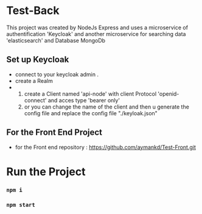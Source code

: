 # Test-Back

This project was created by NodeJs Express and uses a microservice of authentification 'Keycloak'
and another microservice for searching data 'elasticsearch' and Database MongoDb

## Set up Keycloak

- connect to your keycloak admin .
- create a Realm
- 1. create a Client named 'api-node' with client Protocol 'openid-connect' and acces type 'bearer only'
  2. or you can change the name of the client and then u generate the config file and replace the config file "./keyloak.json"

## For the Front End Project

- for the Front end repository : https://github.com/aymankd/Test-Front.git

# Run the Project

### `npm i`

### `npm start`

